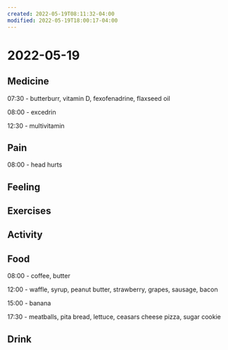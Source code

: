 ```yaml
---
created: 2022-05-19T08:11:32-04:00
modified: 2022-05-19T18:00:17-04:00
---
```


# 2022-05-19

## Medicine

07:30 - butterburr, vitamin D, fexofenadrine, flaxseed oil

08:00 - excedrin

12:30 - multivitamin

## Pain

08:00 - head hurts


## Feeling


## Exercises


## Activity


## Food

08:00 - coffee, butter

12:00 - waffle, syrup, peanut butter, strawberry, grapes, sausage, bacon

15:00 - banana

17:30 - meatballs, pita bread, lettuce, ceasars cheese pizza, sugar cookie


## Drink
